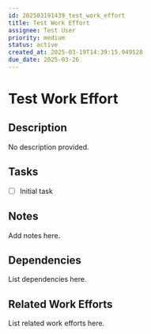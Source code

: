 ```yaml
---
id: 202503191439_test_work_effort
title: Test Work Effort
assignee: Test User
priority: medium
status: active
created_at: 2025-03-19T14:39:15.949528
due_date: 2025-03-26
---
```


# Test Work Effort

## Description
No description provided.

## Tasks
- [ ] Initial task

## Notes
Add notes here.

## Dependencies
List dependencies here.

## Related Work Efforts
List related work efforts here.